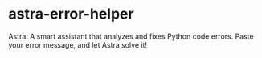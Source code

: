 # astra-error-helper
Astra: A smart assistant that analyzes and fixes Python code errors. Paste your error message, and let Astra solve it!
